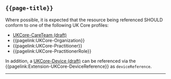 ## <code>{{page-title}}</code>

Where possible, it is expected that the resource being referenced SHOULD conform to one of the following UK Core profiles:

- [UKCore-CareTeam (draft)](https://simplifier.net/guide/UKCoreImplementationGuideAssetsinDevelopment/Home/ProfilesandExtensions/Profile-UKCore-CareTeam)
- {{pagelink:UKCore-Organization}}
- {{pagelink:UKCore-Practitioner}}
- {{pagelink:UKCore-PractitionerRole}}

In addition, a [UKCore-Device (draft)](https://simplifier.net/guide/UKCoreImplementationGuideAssetsinDevelopment/Home/ProfilesandExtensions/Profile-UKCore-Device) can be referenced via the {{pagelink:Extension-UKCore-DeviceReference}} as `deviceReference`.

---